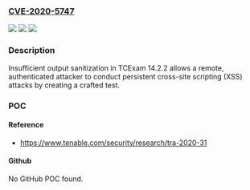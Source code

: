 ### [CVE-2020-5747](https://cve.mitre.org/cgi-bin/cvename.cgi?name=CVE-2020-5747)
![](https://img.shields.io/static/v1?label=Product&message=TCExam&color=blue)
![](https://img.shields.io/static/v1?label=Version&message=n%2Fa&color=blue)
![](https://img.shields.io/static/v1?label=Vulnerability&message=Authenticated%20Stored%20Cross-site%20Scripting%20(XSS)&color=brighgreen)

### Description

Insufficient output sanitization in TCExam 14.2.2 allows a remote, authenticated attacker to conduct persistent cross-site scripting (XSS) attacks by creating a crafted test.

### POC

#### Reference
- https://www.tenable.com/security/research/tra-2020-31

#### Github
No GitHub POC found.

